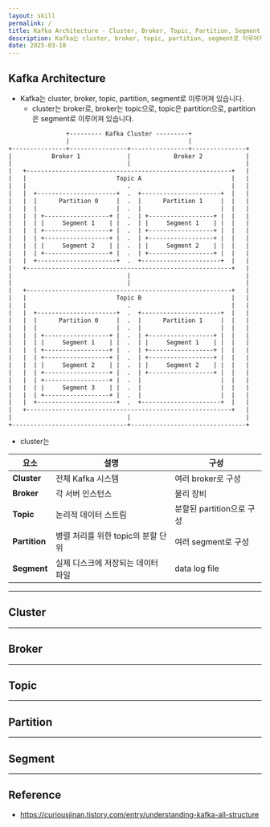 ```yaml
---
layout: skill
permalink: /
title: Kafka Architecture - Cluster, Broker, Topic, Partition, Segment
description: Kafka는 cluster, broker, topic, partition, segment로 이루어져 있습니다.
date: 2025-03-10
---
```



## Kafka Architecture

- Kafka는 cluster, broker, topic, partition, segment로 이루어져 있습니다.
    - cluster는 broker로, broker는 topic으로, topic은 partition으로, partition은 segment로 이루어져 있습니다.

```txt
                +--------- Kafka Cluster ---------+
                |                                 |
+---------------+----------------+----------------+---------------+
|           Broker 1             |            Broker 2            |
|                                |                                |
|   +---------------------------------------------------------+   |
|   |                         Topic A                         |   |
|   |                            .                            |   |
|   |  +----------------------+  .  +----------------------+  |   |
|   |  |      Partition 0     |  .  |      Partition 1     |  |   |
|   |  |                      |  .  |                      |  |   |
|   |  | +------------------+ |  .  | +------------------+ |  |   |
|   |  | |     Segment 1    | |  .  | |     Segment 1    | |  |   |
|   |  | +------------------+ |  .  | +------------------+ |  |   |
|   |  | +------------------+ |  .  | +------------------+ |  |   |
|   |  | |     Segment 2    | |  .  | |     Segment 2    | |  |   |
|   |  | +------------------+ |  .  | +------------------+ |  |   |
|   |  +----------------------+  .  +----------------------+  |   |
|   +---------------------------------------------------------+   |
|                                |                                |
|                                |                                |
|   +---------------------------------------------------------+   |
|   |                         Topic B                         |   |
|   |                            .                            |   |
|   |  +----------------------+  .  +----------------------+  |   |
|   |  |      Partition 0     |  .  |      Partition 1     |  |   |
|   |  |                      |  .  |                      |  |   |
|   |  | +------------------+ |  .  | +------------------+ |  |   |
|   |  | |     Segment 1    | |  .  | |     Segment 1    | |  |   |
|   |  | +------------------+ |  .  | +------------------+ |  |   |
|   |  | +------------------+ |  .  | +------------------+ |  |   |
|   |  | |     Segment 2    | |  .  | |     Segment 2    | |  |   |
|   |  | +------------------+ |  .  | +------------------+ |  |   |
|   |  | +------------------+ |  .  |                      |  |   |
|   |  | |     Segment 3    | |  .  |                      |  |   |
|   |  | +------------------+ |  .  |                      |  |   |
|   |  +----------------------+  .  +----------------------+  |   |
|   +---------------------------------------------------------+   |
|                                |                                |
+--------------------------------+--------------------------------+
```

- cluster는 






| 요소 | 설명 | 구성 |
| --- | --- | --- |
| **Cluster** | 전체 Kafka 시스템 | 여러 broker로 구성 |
| **Broker** | 각 서버 인스턴스 | 물리 장비 |
| **Topic** | 논리적 데이터 스트림 | 분할된 partition으로 구성 |
| **Partition** | 병렬 처리를 위한 topic의 분할 단위 | 여러 segment로 구성 |
| **Segment** | 실제 디스크에 저장되는 데이터 파일 | data log file |


---





## Cluster




---


## Broker


---


## Topic



---


## Partition



---


## Segment











---


## Reference

- <https://curiousjinan.tistory.com/entry/understanding-kafka-all-structure>
